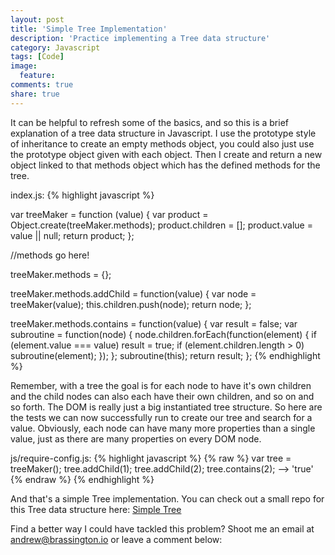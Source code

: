 ```yaml
---
layout: post
title: 'Simple Tree Implementation'
description: 'Practice implementing a Tree data structure'
category: Javascript
tags: [Code]
image:
  feature: 
comments: true
share: true
---
```

It can be helpful to refresh some of the basics, and so this is a brief explanation of a tree data structure in Javascript.
I use the prototype style of inheritance to create an empty methods object, you could also just use the prototype object given with each object.
Then I create and return a new object linked to that methods object which has the defined methods for the tree.

index.js:
{% highlight javascript %}

var treeMaker = function (value) {
  var product = Object.create(treeMaker.methods);
  product.children = [];
  product.value = value || null;
  return product;
};

//methods go here!

treeMaker.methods = {};

treeMaker.methods.addChild = function(value) {
  var node = treeMaker(value);
  this.children.push(node);
  return node;
};

treeMaker.methods.contains = function(value) {
  var result = false;
  var subroutine = function(node) {
    node.children.forEach(function(element) {
      if (element.value === value) result = true;
      if (element.children.length > 0) subroutine(element);
    });
  };
  subroutine(this);
  return result;
};
{% endhighlight %}

Remember, with a tree the goal is for each node to have it's own children and the child nodes can also each have their own children, and so on and so forth. The DOM is really just a big instantiated tree structure.
So here are the tests we can now successfully run to create our tree and search for a value. Obviously, each node can have many more properties than a single value, just as there are many properties on every DOM node.

js/require-config.js:
{% highlight javascript %}
{% raw %}
var tree = treeMaker();
tree.addChild(1);
tree.addChild(2);
tree.contains(2);  --> 'true'
{% endraw %}
{% endhighlight %}

And that's a simple Tree implementation. You can check out a small repo for this Tree data structure here: [Simple Tree](https://github.com/jabbrass/simpleTree.js)

Find a better way I could have tackled this problem? Shoot me an email at andrew@brassington.io or leave a comment below:
